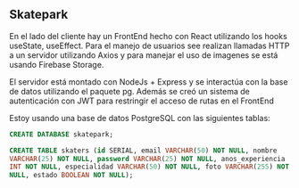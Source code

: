 ## Skatepark

En el lado del cliente hay un FrontEnd hecho con React utilizando los hooks useState, useEffect. Para el manejo de usuarios see realizan llamadas HTTP a un servidor utilizando Axios y para manejar el uso de imagenes se está usando Firebase Storage.

El servidor está montado con NodeJs + Express y se interactúa con la base de datos utilizando el paquete pg. Además se creó un sistema de autenticación con JWT para restringir el acceso de rutas en el FrontEnd

Estoy usando una base de datos PostgreSQL con las siguientes tablas: 

```sql
CREATE DATABASE skatepark;

CREATE TABLE skaters (id SERIAL, email VARCHAR(50) NOT NULL, nombre
VARCHAR(25) NOT NULL, password VARCHAR(25) NOT NULL, anos_experiencia
INT NOT NULL, especialidad VARCHAR(50) NOT NULL, foto VARCHAR(255) NOT
NULL, estado BOOLEAN NOT NULL);
```

